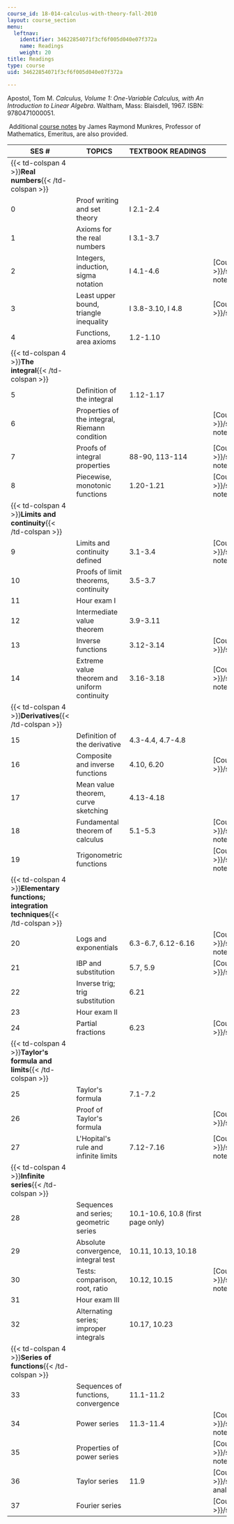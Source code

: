 ```yaml
---
course_id: 18-014-calculus-with-theory-fall-2010
layout: course_section
menu:
  leftnav:
    identifier: 34622854071f3cf6f005d040e07f372a
    name: Readings
    weight: 20
title: Readings
type: course
uid: 34622854071f3cf6f005d040e07f372a

---
```


Apostol, Tom M. _Calculus, Volume 1: One-Variable Calculus, with An Introduction to Linear Algebra_. Waltham, Mass: Blaisdell, 1967. ISBN: 9780471000051.

 Additional [course notes](https://ocw.mit.edu/courses/mathematics/18-014-calculus-with-theory-fall-2010/course-notes) by James Raymond Munkres, Professor of Mathematics, Emeritus, are also provided. 

| SES # | TOPICS | TEXTBOOK READINGS | COURSE NOTES READINGS |
| --- | --- | --- | --- |
| {{< td-colspan 4 >}}**Real numbers**{{< /td-colspan >}} ||||
| 0 | Proof writing and set theory | I 2.1-2.4 | &nbsp; |
| 1 | Axioms for the real numbers | I 3.1-3.7 | &nbsp; |
| 2 | Integers, induction, sigma notation | I 4.1-4.6 | [Course Notes A]({{< baseurl >}}/sections/course-notes#Integers_and_exponents) |
| 3 | Least upper bound, triangle inequality | I 3.8-3.10, I 4.8 | [Course Notes B]({{< baseurl >}}/sections/course-notes#Square_roots) |
| 4 | Functions, area axioms | 1.2-1.10 | &nbsp; |
| {{< td-colspan 4 >}}**The integral**{{< /td-colspan >}} ||||
| 5 | Definition of the integral | 1.12-1.17 | &nbsp; |
| 6 | Properties of the integral, Riemann condition | &nbsp; | [Course Notes C]({{< baseurl >}}/sections/course-notes#The_Riemann_condition) |
| 7 | Proofs of integral properties | 88-90, 113-114 | [Course Notes D]({{< baseurl >}}/sections/course-notes#Properties_of_integrals) |
| 8 | Piecewise, monotonic functions | 1.20-1.21 | [Course Notes E]({{< baseurl >}}/sections/course-notes#Integrability_of_bounded_piecewise) |
| {{< td-colspan 4 >}}**Limits and continuity**{{< /td-colspan >}} ||||
| 9 | Limits and continuity defined | 3.1-3.4 | [Course Notes F]({{< baseurl >}}/sections/course-notes#Continuity_of_the_square_root_function) |
| 10 | Proofs of limit theorems, continuity | 3.5-3.7 | &nbsp; |
| 11 | Hour exam I | &nbsp; |
| 12 | Intermediate value theorem | 3.9-3.11 | &nbsp; |
| 13 | Inverse functions | 3.12-3.14 | [Course Notes G]({{< baseurl >}}/sections/course-notes#Rational_exponents) |
| 14 | Extreme value theorem and uniform continuity | 3.16-3.18 | [Course Notes H]({{< baseurl >}}/sections/course-notes#The_small_span_theorem) |
| {{< td-colspan 4 >}}**Derivatives**{{< /td-colspan >}} ||||
| 15 | Definition of the derivative | 4.3-4.4, 4.7-4.8 | &nbsp; |
| 16 | Composite and inverse functions | 4.10, 6.20 | [Course Notes I]({{< baseurl >}}/sections/course-notes#Theorem_and_proof) |
| 17 | Mean value theorem, curve sketching | 4.13-4.18 | &nbsp; |
| 18 | Fundamental theorem of calculus | 5.1-5.3 | [Course Notes K]({{< baseurl >}}/sections/course-notes#The_fundamental_theorems_of_calculus) |
| 19 | Trigonometric functions | &nbsp; | [Course Notes L]({{< baseurl >}}/sections/course-notes#The_trigonometric_functions) |
| {{< td-colspan 4 >}}**Elementary functions; integration techniques**{{< /td-colspan >}} ||||
| 20 | Logs and exponentials | 6.3-6.7, 6.12-6.16 | [Course Notes M]({{< baseurl >}}/sections/course-notes#The_exponential_and_logarithm_functions) |
| 21 | IBP and substitution | 5.7, 5.9 | [Course Notes N]({{< baseurl >}}/sections/course-notes#Integration) |
| 22 | Inverse trig; trig substitution | 6.21 | &nbsp; |
| 23 | Hour exam II | &nbsp; |
| 24 | Partial fractions | 6.23 | [Course Notes N]({{< baseurl >}}/sections/course-notes#Integration) |
| {{< td-colspan 4 >}}**Taylor's formula and limits**{{< /td-colspan >}} ||||
| 25 | Taylor's formula | 7.1-7.2 | &nbsp; |
| 26 | Proof of Taylor's formula | &nbsp; | [Course Notes O]({{< baseurl >}}/sections/course-notes#Taylor_s_formula) |
| 27 | L'Hopital's rule and infinite limits | 7.12-7.16 | [Course Notes P]({{< baseurl >}}/sections/course-notes#L_Hopital_s_rule_for_0_0) |
| {{< td-colspan 4 >}}**Infinite series**{{< /td-colspan >}} ||||
| 28 | Sequences and series; geometric series | 10.1-10.6, 10.8 (first page only) | &nbsp; |
| 29 | Absolute convergence, integral test | 10.11, 10.13, 10.18 | &nbsp; |
| 30 | Tests: comparison, root, ratio | 10.12, 10.15 | [Course Notes Q]({{< baseurl >}}/sections/course-notes#Notes_on_error_estimates) |
| 31 | Hour exam III | &nbsp; |
| 32 | Alternating series; improper integrals | 10.17, 10.23 | &nbsp; |
| {{< td-colspan 4 >}}**Series of functions**{{< /td-colspan >}} ||||
| 33 | Sequences of functions, convergence | 11.1-11.2 | &nbsp; |
| 34 | Power series | 11.3-11.4 | [Course Notes R]({{< baseurl >}}/sections/course-notes#The_basic_theorems_on_power_series) |
| 35 | Properties of power series | &nbsp; | [Course Notes R]({{< baseurl >}}/sections/course-notes#The_basic_theorems_on_power_series) |
| 36 | Taylor series | 11.9 | [Course Notes S]({{< baseurl >}}/sections/course-notes#A_family_of_non-analytic_functions) |
| 37 | Fourier series | &nbsp; | [Course Notes T]({{< baseurl >}}/sections/course-notes#Fourier_Series)